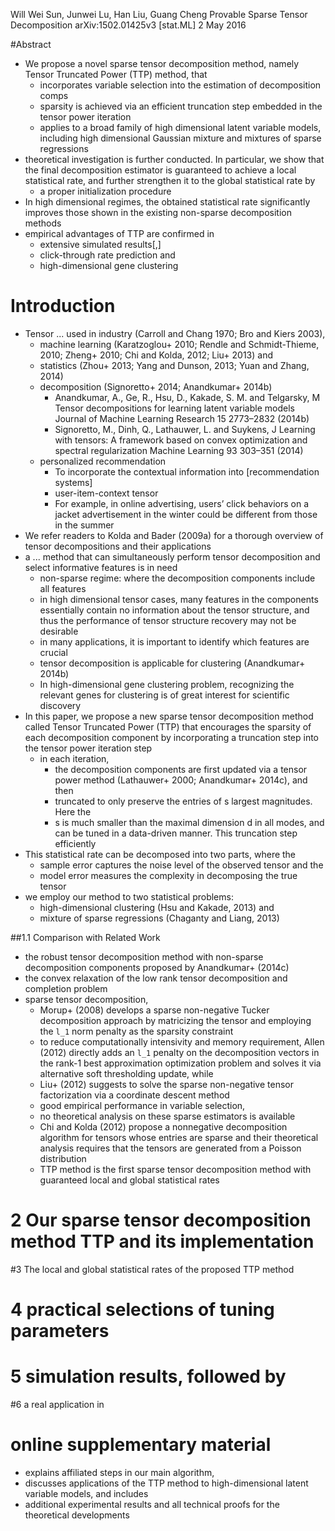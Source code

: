 Will Wei Sun, Junwei Lu, Han Liu, Guang Cheng
Provable Sparse Tensor Decomposition
arXiv:1502.01425v3 [stat.ML] 2 May 2016

#Abstract

* We propose a novel sparse tensor decomposition method, namely
  Tensor Truncated Power (TTP) method, that
  * incorporates variable selection into the estimation of decomposition comps
  * sparsity is achieved via an efficient truncation step
    embedded in the tensor power iteration
  * applies to a broad family of high dimensional latent variable models,
    including high dimensional Gaussian mixture and mixtures of sparse
    regressions
* theoretical investigation is further conducted.  In particular, we show that
  the final decomposition estimator is guaranteed to achieve a local
  statistical rate, and further strengthen it to the global statistical rate by
  * a proper initialization procedure
* In high dimensional regimes, the obtained statistical rate significantly
  improves those shown in the existing non-sparse decomposition methods
* empirical advantages of TTP are confirmed in
  * extensive simulated results[,]
  * click-through rate prediction and
  * high-dimensional gene clustering

# Introduction

* Tensor ... used in industry (Carroll and Chang 1970; Bro and Kiers 2003),
  * machine learning (Karatzoglou+ 2010; Rendle and Schmidt-Thieme, 2010;
    Zheng+ 2010; Chi and Kolda, 2012; Liu+ 2013) and
  * statistics (Zhou+ 2013; Yang and Dunson, 2013; Yuan and Zhang, 2014)
  * decomposition (Signoretto+ 2014; Anandkumar+ 2014b)
    * Anandkumar, A., Ge, R., Hsu, D., Kakade, S. M. and Telgarsky, M
      Tensor decompositions for learning latent variable models
      Journal of Machine Learning Research 15 2773–2832 (2014b)
    * Signoretto, M., Dinh, Q., Lathauwer, L. and Suykens, J
      Learning with tensors:
        A framework based on convex optimization and spectral regularization
      Machine Learning 93 303–351 (2014)
  * personalized recommendation
    * To incorporate the contextual information into [recommendation systems]
    * user-item-context tensor
    * For example, in online advertising, users’ click behaviors on a jacket
      advertisement in the winter could be different from those in the summer
*  We refer readers to Kolda and Bader (2009a) for a thorough overview of
   tensor decompositions and their applications
* a ... method that can simultaneously perform tensor decomposition and select
  informative features is in need
  * non-sparse regime: where the decomposition components include all features
  * in high dimensional tensor cases, many features in the components
    essentially contain no information about the tensor structure, and thus the
    performance of tensor structure recovery may not be desirable
  * in many applications, it is important to identify which features are
    crucial
  * tensor decomposition is applicable for clustering (Anandkumar+ 2014b)
  * In high-dimensional gene clustering problem, recognizing the relevant genes
    for clustering is of great interest for scientific discovery
* In this paper, we propose a new sparse tensor decomposition method called
  Tensor Truncated Power (TTP) that
  encourages the sparsity of each decomposition component by incorporating a
  truncation step into the tensor power iteration step
  * in each iteration,
    * the decomposition components are first updated via a tensor power method
      (Lathauwer+ 2000; Anandkumar+ 2014c), and then
    * truncated to only preserve the entries of s largest magnitudes. Here the
    * s is much smaller than the maximal dimension d in all modes, and
      can be tuned in a data-driven manner. This truncation step efficiently
* This statistical rate can be decomposed into two parts, where the
  * sample error captures the noise level of the observed tensor and the
  * model error measures the complexity in decomposing the true tensor
* we employ our method to two statistical problems:
  * high-dimensional clustering (Hsu and Kakade, 2013) and
  * mixture of sparse regressions (Chaganty and Liang, 2013)

##1.1 Comparison with Related Work

* the robust tensor decomposition method with non-sparse decomposition
  components proposed by Anandkumar+ (2014c)
* the convex relaxation of the low rank tensor decomposition and completion
  problem
* sparse tensor decomposition,
  * Morup+ (2008) develops a sparse non-negative Tucker decomposition approach
    by matricizing the tensor and 
    employing the `l_1` norm penalty as the sparsity constraint
  * to reduce computationally intensivity and memory requirement,
    Allen (2012) directly adds an `l_1` penalty on the decomposition vectors in
    the rank-1 best approximation optimization problem and solves it via
    alternative soft thresholding update, while
  * Liu+ (2012) suggests to solve the sparse non-negative tensor factorization
    via a coordinate descent method
  * good empirical performance in variable selection,
  * no theoretical analysis on these sparse estimators is available
  * Chi and Kolda (2012) propose a nonnegative decomposition algorithm for
    tensors whose entries are sparse and their theoretical analysis requires
    that the tensors are generated from a Poisson distribution
  * TTP method is the first sparse tensor decomposition method with guaranteed
    local and global statistical rates

# 2 Our sparse tensor decomposition method TTP and its implementation

#3 The local and global statistical rates of the proposed TTP method

# 4 practical selections of tuning parameters

# 5 simulation results, followed by

#6 a real application in

# online supplementary material

* explains affiliated steps in our main algorithm,
* discusses applications of the TTP method to high-dimensional latent variable
  models, and includes
* additional experimental results and
  all technical proofs for the theoretical developments
